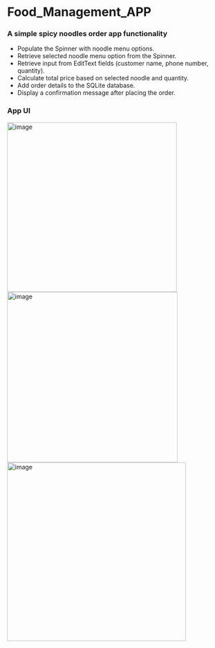 # Food_Management_APP

### A simple spicy noodles order app functionality

- Populate the Spinner with noodle menu options.
- Retrieve selected noodle menu option from the Spinner.
- Retrieve input from EditText fields (customer name, phone number, quantity).
- Calculate total price based on selected noodle and quantity.
- Add order details to the SQLite database.
- Display a confirmation message after placing the order.

### App UI 

 <img width="392" alt="image" src="https://github.com/user-attachments/assets/4b39922e-0961-49f9-80e0-02c393124374" />


 
<img width="394" alt="image" src="https://github.com/user-attachments/assets/a97357c4-a903-4552-92df-3920908e8bb4" />


<img width="413" alt="image" src="https://github.com/user-attachments/assets/10f3f000-da02-4aa2-9926-15c678802816" />

